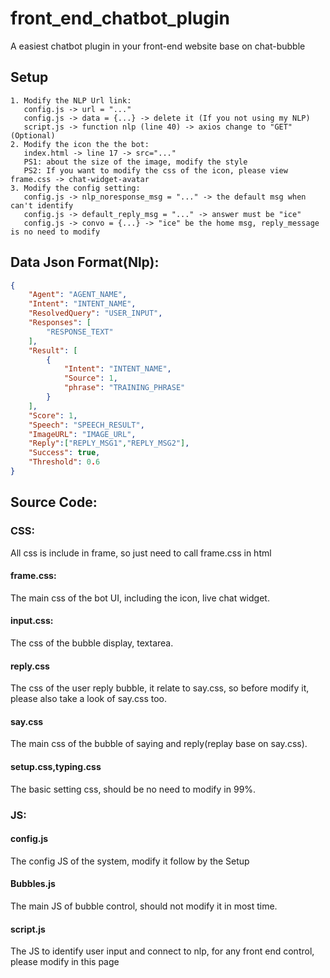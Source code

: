# front_end_chatbot_plugin 

 A easiest chatbot plugin in your front-end website base on chat-bubble
 
## Setup
```
1. Modify the NLP Url link:
   config.js -> url = "..."
   config.js -> data = {...} -> delete it (If you not using my NLP)
   script.js -> function nlp (line 40) -> axios change to "GET" (Optional)
2. Modify the icon the the bot:
   index.html -> line 17 -> src="..."
   PS1: about the size of the image, modify the style
   PS2: If you want to modify the css of the icon, please view frame.css -> chat-widget-avatar
3. Modify the config setting:
   config.js -> nlp_noresponse_msg = "..." -> the default msg when can't identify
   config.js -> default_reply_msg = "..." -> answer must be "ice"
   config.js -> convo = {...} -> "ice" be the home msg, reply_message is no need to modify
```

## Data Json Format(Nlp):
```json
{
    "Agent": "AGENT_NAME",
    "Intent": "INTENT_NAME",
    "ResolvedQuery": "USER_INPUT",
    "Responses": [
        "RESPONSE_TEXT"
    ],
    "Result": [
        {
            "Intent": "INTENT_NAME",
            "Source": 1,
            "phrase": "TRAINING_PHRASE"
        }
    ],
    "Score": 1,
    "Speech": "SPEECH_RESULT",
    "ImageURL": "IMAGE_URL",
    "Reply":["REPLY_MSG1","REPLY_MSG2"],
    "Success": true,
    "Threshold": 0.6
}
```

## Source Code:
### CSS:
All css is include in frame, so just need to call frame.css in html

#### frame.css:
The main css of the bot UI, including the icon, live chat widget.

#### input.css:
The css of the bubble display, textarea.

#### reply.css
The css of the user reply bubble, it relate to say.css, so before modify it, please also take a look of say.css too.

#### say.css
The main css of the bubble of saying and reply(replay base on say.css).

#### setup.css,typing.css
The basic setting css, should be no need to modify in 99%.

### JS:
#### config.js
The config JS of the system, modify it follow by the Setup

#### Bubbles.js
The main JS of bubble control, should not modify it in most time.

#### script.js
The JS to identify user input and connect to nlp, for any front end control, please modify in this page